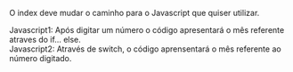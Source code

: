 O index deve mudar o caminho para o Javascript que quiser utilizar.

Javascript1: Após digitar um número o código apresentará o mês referente atraves do if... else. <br>
Javascript2: Através de switch, o código aprensentará o mês referente ao número digitado.
